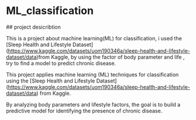# ML\_classification

\## project desicribtion

This is a project about machine learning(ML) for classification, i used the \[Sleep Health and Lifestyle Dataset](https://www.kaggle.com/datasets/uom190346a/sleep-health-and-lifestyle-dataset/data)from Kaggle,  by using the factor of body parameter and life , try to find a model to predict chronic disease. 



This project applies machine learning (ML) techniques for classification using the \[Sleep Health and Lifestyle Dataset](https://www.kaggle.com/datasets/uom190346a/sleep-health-and-lifestyle-dataset/data) from Kaggle.

By analyzing body parameters and lifestyle factors, the goal is to build a predictive model for identifying the presence of chronic disease.

